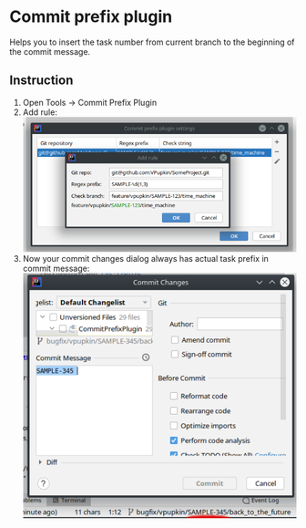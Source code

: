 # Commit prefix plugin 
Helps you to insert the task number from current branch to the beginning of the commit message.

## Instruction
1. Open Tools -> Commit Prefix Plugin
2. Add rule:
![](img/plugin_parametrization.png)
3. Now your commit changes dialog always has actual task prefix in commit message:
![](img/commit_dialog.png)